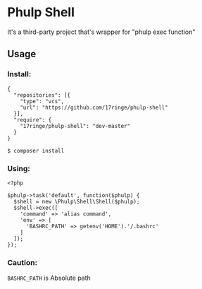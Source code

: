# Phulp Shell

It's a third-party project that's wrapper for "phulp exec function"

## Usage

### Install:

```
{
  "repositories": [{
    "type": "vcs",
    "url": "https://github.com/17ringe/phulp-shell"
  }],
  "require": {
    "17ringe/phulp-shell": "dev-master"
  }
}
```

```
$ composer install
```

### Using:

```
<?php

$phulp->task('default', function($phulp) {
  $shell = new \Phulp\Shell\Shell($phulp);
  $shell->exec([
    'command' => 'alias command',
    'env' => [
      'BASHRC_PATH' => getenv('HOME').'/.bashrc'
    ]
  ]);
});
```

### Caution:

``BASHRC_PATH`` is Absolute path
